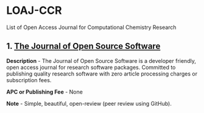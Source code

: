 # LOAJ-CCR
List of Open Access Journal for Computational Chemistry Research

## 1. [The Journal of Open Source Software](https://joss.theoj.org/)

**Description** - The Journal of Open Source Software is a developer friendly, open access journal for research software packages.
  Committed to publishing quality research software with zero article processing charges or subscription fees.

**APC or Publishing Fee** - None

**Note** - Simple, beautiful, open-review (peer review using GitHub).
